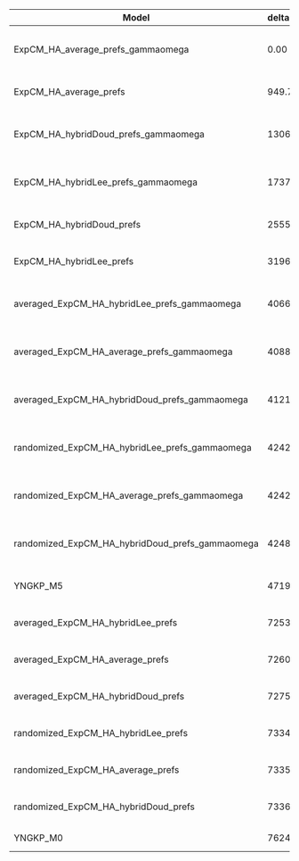 | Model                                           | deltaAIC | LogLikelihood | nParams | ParamValues                                              |
|-------------------------------------------------|----------|---------------|---------|----------------------------------------------------------|
| ExpCM_HA_average_prefs_gammaomega               | 0.00     | -48751.16     | 7       | alpha_omega=1.47, beta=1.70, beta_omega=9.44, kappa=3.73 |
| ExpCM_HA_average_prefs                          | 949.70   | -49227.01     | 6       | beta=1.78, kappa=3.40, omega=0.15                        |
| ExpCM_HA_hybridDoud_prefs_gammaomega            | 1306.44  | -49404.38     | 7       | alpha_omega=1.02, beta=1.12, beta_omega=7.75, kappa=3.64 |
| ExpCM_HA_hybridLee_prefs_gammaomega             | 1737.40  | -49619.86     | 7       | alpha_omega=0.93, beta=1.28, beta_omega=7.78, kappa=3.71 |
| ExpCM_HA_hybridDoud_prefs                       | 2555.58  | -50029.95     | 6       | beta=1.22, kappa=3.24, omega=0.13                        |
| ExpCM_HA_hybridLee_prefs                        | 3196.50  | -50350.41     | 6       | beta=1.45, kappa=3.38, omega=0.12                        |
| averaged_ExpCM_HA_hybridLee_prefs_gammaomega    | 4066.18  | -50784.25     | 7       | alpha_omega=0.58, beta=1.83, beta_omega=5.14, kappa=3.58 |
| averaged_ExpCM_HA_average_prefs_gammaomega      | 4088.14  | -50795.23     | 7       | alpha_omega=0.58, beta=1.49, beta_omega=5.20, kappa=3.59 |
| averaged_ExpCM_HA_hybridDoud_prefs_gammaomega   | 4121.98  | -50812.15     | 7       | alpha_omega=0.59, beta=1.13, beta_omega=5.32, kappa=3.56 |
| randomized_ExpCM_HA_hybridLee_prefs_gammaomega  | 4242.32  | -50872.32     | 7       | alpha_omega=0.61, beta=0.11, beta_omega=5.98, kappa=3.61 |
| randomized_ExpCM_HA_average_prefs_gammaomega    | 4242.66  | -50872.49     | 7       | alpha_omega=0.61, beta=0.11, beta_omega=6.01, kappa=3.60 |
| randomized_ExpCM_HA_hybridDoud_prefs_gammaomega | 4248.62  | -50875.47     | 7       | alpha_omega=0.61, beta=0.07, beta_omega=5.98, kappa=3.60 |
| YNGKP_M5                                        | 4719.34  | -51105.83     | 12      | alpha_omega=0.62, beta_omega=6.61, kappa=3.18            |
| averaged_ExpCM_HA_hybridLee_prefs               | 7253.30  | -52378.81     | 6       | beta=1.19, kappa=3.25, omega=0.08                        |
| averaged_ExpCM_HA_average_prefs                 | 7260.94  | -52382.63     | 6       | beta=0.96, kappa=3.25, omega=0.08                        |
| averaged_ExpCM_HA_hybridDoud_prefs              | 7275.18  | -52389.75     | 6       | beta=0.74, kappa=3.24, omega=0.08                        |
| randomized_ExpCM_HA_hybridLee_prefs             | 7334.28  | -52419.30     | 6       | beta=0.06, kappa=3.29, omega=0.08                        |
| randomized_ExpCM_HA_average_prefs               | 7335.00  | -52419.66     | 6       | beta=0.07, kappa=3.29, omega=0.08                        |
| randomized_ExpCM_HA_hybridDoud_prefs            | 7336.56  | -52420.44     | 6       | beta=0.03, kappa=3.27, omega=0.08                        |
| YNGKP_M0                                        | 7624.64  | -52559.48     | 11      | kappa=2.89, omega=0.07                                   |